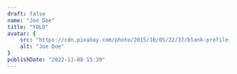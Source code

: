 ```yaml
---
draft: false
name: "Joe Doe"
title: "YOLO"
avatar: {
    src: "https://cdn.pixabay.com/photo/2015/10/05/22/37/blank-profile-picture-973460_640.png",
    alt: "Joe Doe"
}
publishDate: "2022-11-08 15:39"
---
```

